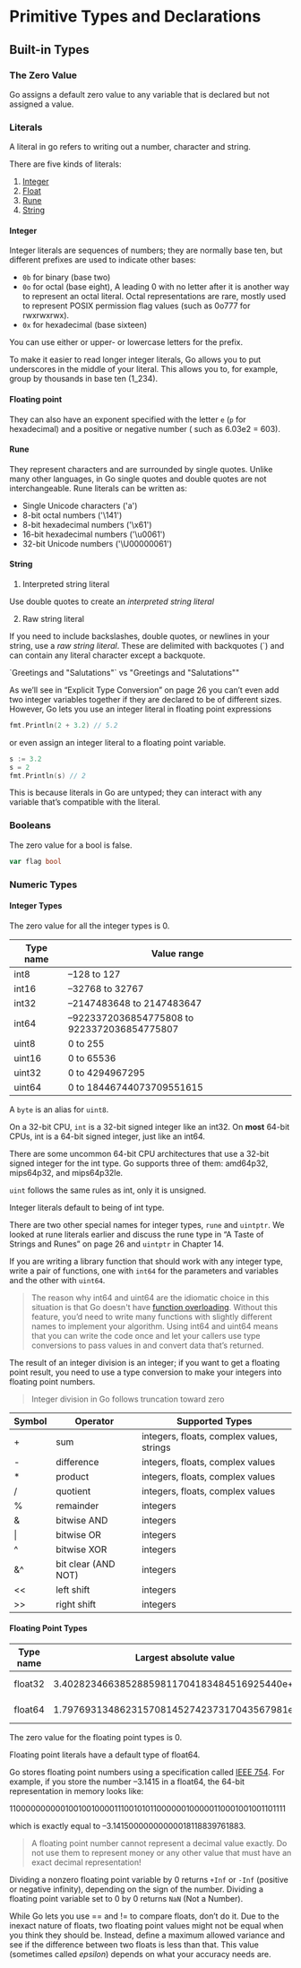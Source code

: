 # Primitive Types and Declarations

## Built-in Types

### The Zero Value

Go assigns a default zero value to any variable that is declared but not assigned a value.

### Literals

A literal in go refers to writing out a number, character and string.

There are five kinds of literals:

1. [Integer](#integer)
2. [Float](#floating-point)
3. [Rune](#rune)
4. [String](#string)

#### Integer

Integer literals are sequences of numbers; they are normally base ten, but different prefixes are used to indicate other
bases:

- `0b` for binary (base two)
- `0o` for octal (base eight), A leading 0 with no letter after it is another way to represent an octal literal. Octal
  representations are rare, mostly used to represent POSIX permission flag values (such as 0o777 for rwxrwxrwx).
- `0x` for hexadecimal (base sixteen)

You can use either or upper- or lowercase letters for the prefix.

To make it easier to read longer integer literals, Go allows you to put underscores in the middle of your literal. This
allows you to, for example, group by thousands in base ten (1_234).

#### Floating point

They can also have an exponent specified with the letter `e` (`p` for hexadecimal) and a positive or negative number (
such as 6.03e2 = 603).

#### Rune

They represent characters and are surrounded by single quotes. Unlike many other languages, in Go single quotes and
double quotes are not interchangeable. Rune literals can be written as:

- Single Unicode characters ('a')
- 8-bit octal numbers ('\141')
- 8-bit hexadecimal numbers ('\x61')
- 16-bit hexadecimal numbers ('\u0061')
- 32-bit Unicode numbers ('\U00000061')

#### String

1. Interpreted string literal

Use double quotes to create an _interpreted string literal_

2. Raw string literal

If you need to include backslashes, double quotes, or newlines in your string, use a _raw string literal_. These are
delimited with backquotes (\`) and can contain any literal character except a backquote.

\`Greetings and "Salutations"\` vs "Greetings and \"Salutations\""

As we’ll see in “Explicit Type Conversion” on page 26 you can’t even add two integer variables together if they are
declared to be of different sizes. However, Go lets you use an integer literal in floating point expressions

```go
fmt.Println(2 + 3.2) // 5.2
```

or even assign an integer literal to a floating point variable.

```go
s := 3.2
s = 2
fmt.Println(s) // 2
```

This is because literals in Go are untyped; they can interact with any variable that’s compatible with the literal.

### Booleans

The zero value for a bool is false.

```go
var flag bool
```

### Numeric Types

#### Integer Types

The zero value for all the integer types is 0.

| Type name | Value range                                 |
|-----------|---------------------------------------------|
| int8      | –128 to 127                                 |
| int16     | –32768 to 32767                             |
| int32     | –2147483648 to 2147483647                   |
| int64     | –9223372036854775808 to 9223372036854775807 |
| uint8     | 0 to 255                                    |
| uint16    | 0 to 65536                                  |
| uint32    | 0 to 4294967295                             |
| uint64    | 0 to 18446744073709551615                   |

A `byte` is an alias for `uint8`.

On a 32-bit CPU, `int` is a 32-bit signed integer like an int32. On **most** 64-bit CPUs, int is a 64-bit signed
integer, just like an int64.

There are some uncommon 64-bit CPU architectures that use a 32-bit signed integer for the int type. Go supports three of
them: amd64p32, mips64p32, and mips64p32le.

`uint` follows the same rules as int, only it is unsigned.

Integer literals default to being of int type.

There are two other special names for integer types, `rune` and `uintptr`. We looked at rune literals earlier and
discuss the rune type in “A Taste of Strings and Runes” on page 26 and `uintptr` in Chapter 14.

If you are writing a library function that should work with any integer type, write a pair of functions, one
with `int64` for the parameters and variables and the other with `uint64`.

> The reason why int64 and uint64 are the idiomatic choice in this situation is that Go doesn't have [function overloading](https://geeksforgeeks.org/function-overloading-c/). Without this feature, you’d need to write many functions with slightly different names to implement your algorithm. Using int64 and uint64 means that you can write the code once and let your callers use type conversions to pass values in and convert data that’s returned.

The result of an integer division is an integer; if you want to get a floating point result, you need to use a type
conversion to make your integers into floating point numbers.

> Integer division in Go follows truncation toward zero

| Symbol | Operator            | Supported Types                           |
|--------|---------------------|-------------------------------------------|
| +      | sum                 | integers, floats, complex values, strings |
| -      | difference          | integers, floats, complex values          |
| *      | product             | integers, floats, complex values          |
| /      | quotient            | integers, floats, complex values          |
| %      | remainder           | integers                                  |
| &      | bitwise AND         | integers                                  |
| &#124; | bitwise OR          | integers                                  |
| ^      | bitwise XOR         | integers                                  |
| &^     | bit clear (AND NOT) | integers                                  |
| <<     | left shift          | integers                                  |
| \>>    | right shift         | integers                                  |

#### Floating Point Types

| Type name | Largest absolute value                         | Smallest (nonzero) absolute value              |
|-----------|------------------------------------------------|------------------------------------------------|
| float32   | 3.40282346638528859811704183484516925440e+38   | 1.401298464324817070923729583289916131280e-45  |
| float64   | 1.797693134862315708145274237317043567981e+308 | 4.940656458412465441765687928682213723651e-324 |

The zero value for the floating point types is 0.

Floating point literals have a default type of float64.

Go stores floating point numbers using a specification called [IEEE 754](https://www.youtube.com/watch?v=RuKkePyo9zk).
For example, if you store the number –3.1415 in a float64, the 64-bit representation in memory looks like:

1100000000001001001000011100101011000000100000110001001001101111

which is exactly equal to –3.14150000000000018118839761883.

> A floating point number cannot represent a decimal value exactly. Do not use them to represent money or any other value that must have an exact decimal representation!

Dividing a nonzero floating point variable by 0 returns `+Inf` or `-Inf` (positive or negative infinity), depending on
the sign of the number. Dividing a floating point variable set to 0 by 0 returns `NaN` (Not a Number).

While Go lets you use == and != to compare floats, don’t do it. Due to the inexact nature of floats, two floating point
values might not be equal when you think they should be. Instead, define a maximum allowed variance and see if the
difference between two floats is less than that. This value (sometimes called _epsilon_) depends on what your accuracy
needs are.
